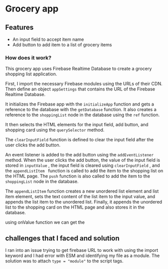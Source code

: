 # Grocery app

## Features

- An input field to accept item name
- Add button to add item to a list of grocery items

### How does it work?

This grocery app uses Firebase Realtime Database to create a grocery shopping list application.

First, I import the necessary Firebase modules using the URLs of their CDN. Then define an object `appSettings` that contains the URL of the Firebase Realtime Database.

It initializes the Firebase app with the `initializeApp` function and gets a reference to the database with the `getDatabase` function. It also creates a reference to the `shoppingList` node in the database using the `ref` function.

It then selects the HTML elements for the input field, add button, and shopping card using the `querySelector` method.

The `clearInputField` function is defined to clear the input field after the user clicks the add button.

An event listener is added to the add button using the `addEventListener` method. When the user clicks the add button, the value of the input field is stored in `inputValue` , the input field is cleared using `clearInputField` , and the `appendListItem ` function is called to add the item to the shopping list on the HTML page. The `push` function is also called to add the item to the `shoppingList` node in the database.

The `appendListItem` function creates a new unordered list element and list item element, sets the text content of the list item to the input value, and appends the list item to the unordered list. Finally, it appends the unordered list to the shopping card on the HTML page and also stores it in the database.

using onValue function we can get the

## challenges that I faced and solution

I ran into an issue trying to get firebase URL to work with using the import keyword and I had error with ESM and identifying my file as a module. The solution was to attach `type = "module"` to the script tags.
